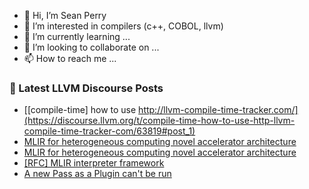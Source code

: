 - 👋 Hi, I’m Sean Perry
- 👀 I’m interested in compilers (c++, COBOL, llvm)
- 🌱 I’m currently learning ...
- 💞️ I’m looking to collaborate on ...
- 📫 How to reach me ...

<!---
s66perry/s66perry is a ✨ special ✨ repository because its `README.md` (this file) appears on your GitHub profile.
You can click the Preview link to take a look at your changes.
--->
### 📕 Latest LLVM Discourse Posts

<!-- DISCOURSE-LLVM:START -->
- [[compile-time] how to use http://llvm-compile-time-tracker.com/](https://discourse.llvm.org/t/compile-time-how-to-use-http-llvm-compile-time-tracker-com/63819#post_1)
- [MLIR for heterogeneous computing novel accelerator architecture](https://discourse.llvm.org/t/mlir-for-heterogeneous-computing-novel-accelerator-architecture/63758#post_5)
- [MLIR for heterogeneous computing novel accelerator architecture](https://discourse.llvm.org/t/mlir-for-heterogeneous-computing-novel-accelerator-architecture/63758#post_4)
- [[RFC] MLIR interpreter framework](https://discourse.llvm.org/t/rfc-mlir-interpreter-framework/63567?page=4#post_64)
- [A new Pass as a Plugin can&#39;t be run](https://discourse.llvm.org/t/a-new-pass-as-a-plugin-cant-be-run/63806#post_6)
<!-- DISCOURSE-LLVM:END -->
